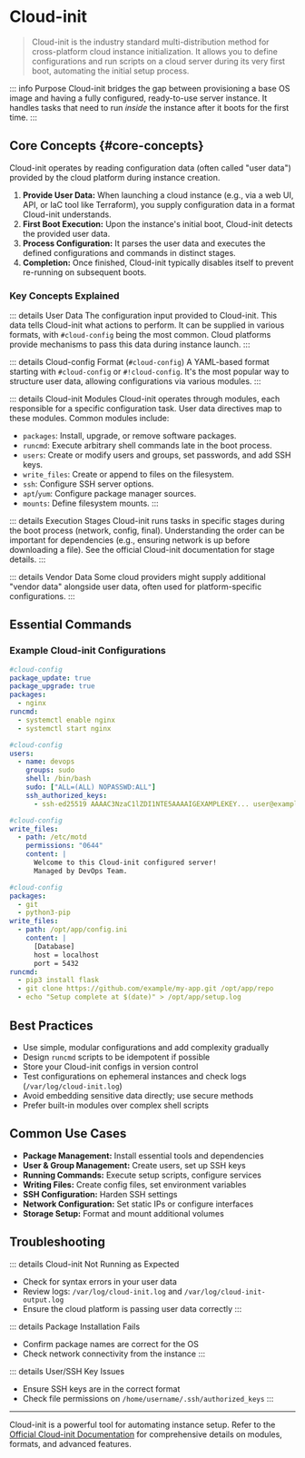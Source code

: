 # Cloud-init <Badge type="info" text="Instance Initialization" />

> Cloud-init is the industry standard multi-distribution method for cross-platform cloud instance initialization. It allows you to define configurations and run scripts on a cloud server during its very first boot, automating the initial setup process.

::: info Purpose
Cloud-init bridges the gap between provisioning a base OS image and having a fully configured, ready-to-use server instance. It handles tasks that need to run _inside_ the instance after it boots for the first time.
:::

## Core Concepts {#core-concepts}

Cloud-init operates by reading configuration data (often called "user data") provided by the cloud platform during instance creation.

1.  **Provide User Data:** When launching a cloud instance (e.g., via a web UI, API, or IaC tool like Terraform), you supply configuration data in a format Cloud-init understands.
2.  **First Boot Execution:** Upon the instance's initial boot, Cloud-init detects the provided user data.
3.  **Process Configuration:** It parses the user data and executes the defined configurations and commands in distinct stages.
4.  **Completion:** Once finished, Cloud-init typically disables itself to prevent re-running on subsequent boots.

### Key Concepts Explained

::: details User Data
The configuration input provided to Cloud-init. This data tells Cloud-init what actions to perform. It can be supplied in various formats, with `#cloud-config` being the most common. Cloud platforms provide mechanisms to pass this data during instance launch.
:::

::: details Cloud-config Format (`#cloud-config`) <Badge type="tip" text="YAML" />
A YAML-based format starting with `#cloud-config` or `#!cloud-config`. It's the most popular way to structure user data, allowing configurations via various modules.
:::

::: details Cloud-init Modules
Cloud-init operates through modules, each responsible for a specific configuration task. User data directives map to these modules. Common modules include:

- `packages`: Install, upgrade, or remove software packages.
- `runcmd`: Execute arbitrary shell commands late in the boot process.
- `users`: Create or modify users and groups, set passwords, and add SSH keys.
- `write_files`: Create or append to files on the filesystem.
- `ssh`: Configure SSH server options.
- `apt`/`yum`: Configure package manager sources.
- `mounts`: Define filesystem mounts.
  :::

::: details Execution Stages
Cloud-init runs tasks in specific stages during the boot process (network, config, final). Understanding the order can be important for dependencies (e.g., ensuring network is up before downloading a file). See the official Cloud-init documentation for stage details.
:::

::: details Vendor Data
Some cloud providers might supply additional "vendor data" alongside user data, often used for platform-specific configurations.
:::

## Essential Commands <Badge type="tip" text="Core CLI" />

### Example Cloud-init Configurations

```yaml
#cloud-config
package_update: true
package_upgrade: true
packages:
  - nginx
runcmd:
  - systemctl enable nginx
  - systemctl start nginx
```

```yaml
#cloud-config
users:
  - name: devops
    groups: sudo
    shell: /bin/bash
    sudo: ["ALL=(ALL) NOPASSWD:ALL"]
    ssh_authorized_keys:
      - ssh-ed25519 AAAAC3NzaC1lZDI1NTE5AAAAIGEXAMPLEKEY... user@example.com
```

```yaml
#cloud-config
write_files:
  - path: /etc/motd
    permissions: "0644"
    content: |
      Welcome to this Cloud-init configured server!
      Managed by DevOps Team.
```

```yaml
#cloud-config
packages:
  - git
  - python3-pip
write_files:
  - path: /opt/app/config.ini
    content: |
      [Database]
      host = localhost
      port = 5432
runcmd:
  - pip3 install flask
  - git clone https://github.com/example/my-app.git /opt/app/repo
  - echo "Setup complete at $(date)" > /opt/app/setup.log
```

## Best Practices

- Use simple, modular configurations and add complexity gradually
- Design `runcmd` scripts to be idempotent if possible
- Store your Cloud-init configs in version control
- Test configurations on ephemeral instances and check logs (`/var/log/cloud-init.log`)
- Avoid embedding sensitive data directly; use secure methods
- Prefer built-in modules over complex shell scripts

## Common Use Cases

- **Package Management:** Install essential tools and dependencies
- **User & Group Management:** Create users, set up SSH keys
- **Running Commands:** Execute setup scripts, configure services
- **Writing Files:** Create config files, set environment variables
- **SSH Configuration:** Harden SSH settings
- **Network Configuration:** Set static IPs or configure interfaces
- **Storage Setup:** Format and mount additional volumes

## Troubleshooting <Badge type="warning" text="Common Issues" />

::: details Cloud-init Not Running as Expected

- Check for syntax errors in your user data
- Review logs: `/var/log/cloud-init.log` and `/var/log/cloud-init-output.log`
- Ensure the cloud platform is passing user data correctly
  :::

::: details Package Installation Fails

- Confirm package names are correct for the OS
- Check network connectivity from the instance
  :::

::: details User/SSH Key Issues

- Ensure SSH keys are in the correct format
- Check file permissions on `/home/username/.ssh/authorized_keys`
  :::

---

Cloud-init is a powerful tool for automating instance setup. Refer to the [Official Cloud-init Documentation](https://cloudinit.readthedocs.io/) for comprehensive details on modules, formats, and advanced features.
